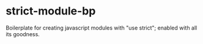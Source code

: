 strict-module-bp
================

Boilerplate for creating javascript modules with "use strict"; enabled with all its goodness.